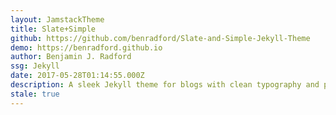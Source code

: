 ```yaml
---
layout: JamstackTheme
title: Slate+Simple
github: https://github.com/benradford/Slate-and-Simple-Jekyll-Theme
demo: https://benradford.github.io
author: Benjamin J. Radford
ssg: Jekyll
date: 2017-05-28T01:14:55.000Z
description: A sleek Jekyll theme for blogs with clean typography and post featured images.
stale: true
---
```

